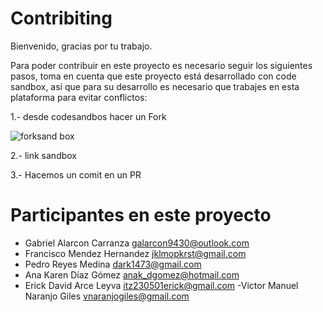 # Contribiting

Bienvenido, gracias por tu trabajo.

Para poder contribuir en este proyecto es necesario seguir los siguientes pasos, toma en cuenta que este proyecto está desarrollado con code sandbox, así que para su desarrollo es necesario que trabajes en esta plataforma para evitar conflictos:

1.- desde codesandbos hacer un Fork

![forksand box](<https://github.com/Galarcon94/taller2022/raw/main/Captura%20de%20Pantalla%202022-04-08%20a%20la(s)%2010.01.00.png>)

2.- link sandbox

3.- Hacemos un comit en un PR

# Participantes en este proyecto

- Gabriel Alarcon Carranza <galarcon9430@outlook.com>
- Francisco Mendez Hernandez <jklmopkrst@gmail.com>
- Pedro Reyes Medina <dark1473@gmail.com>
- Ana Karen Díaz Gómez <anak_dgomez@hotmail.com>
- Erick David Arce Leyva
  <itz230501erick@gmail.com>
-Victor Manuel Naranjo Giles <vnaranjogiles@gmail.com>